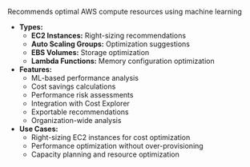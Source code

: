 Recommends optimal AWS compute resources using machine learning
- **Types:**
    - **EC2 Instances:** Right-sizing recommendations
    - **Auto Scaling Groups:** Optimization suggestions
    - **EBS Volumes:** Storage optimization
    - **Lambda Functions:** Memory configuration optimization
- **Features:**
    - ML-based performance analysis
    - Cost savings calculations
    - Performance risk assessments
    - Integration with Cost Explorer
    - Exportable recommendations
    - Organization-wide analysis
- **Use Cases:**
    - Right-sizing EC2 instances for cost optimization
    - Performance optimization without over-provisioning
    - Capacity planning and resource optimization